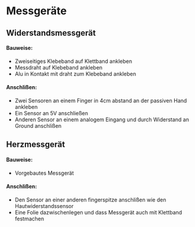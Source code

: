 # Messgeräte
## Widerstandsmessgerät

#### Bauweise:
- Zweiseitiges Klebeband auf Klettband ankleben
- Messdraht auf Klebeband ankleben
- Alu in Kontakt mit draht zum Klebeband ankleben

#### Anschlißen:
- Zwei Sensoren an einem Finger in 4cm abstand an der passiven Hand ankleben
- Ein Sensor an 5V anschließen
- Anderen Sensor an einem analogem Eingang und durch Widerstand an Ground anschlißen 

## Herzmessgerät

#### Bauweise:
- Vorgebautes Messgerät

#### Anschlißen:
- Den Sensor an einer anderen fingerspitze anschlißen wie den Hautwiderstandssensor
- Eine Folie dazwischenlegen und dass Messgerät auch mit Klettband festmachen